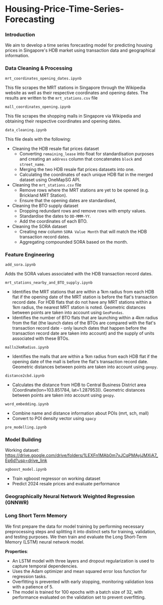 # Housing-Price-Time-Series-Forecasting

### Introduction

We aim to develop a time series forecasting model for predicting housing prices in Singapore's HDB
market using transaction data and geographical information.

### Data Cleaning & Processing

`mrt_coordinates_opening_dates.ipynb`

This file scrapes the MRT stations in Singapore through the Wikipedia website as well as their respective coordinates and opening dates. The results are written to the `mrt_stations.csv` file

`mall_coordinates_opening.ipynb`

This file scrapes the shopping malls in Singapore via Wikipedia and obtaining their respective coordinates and opening dates. 

`data_cleaning.ipynb`

This file deals with the following:
- Cleaning the HDB resale flat prices dataset 
    -  Converting `remaining_lease` into float for standardisation purposes and creating an `address` column that concatenates `block` and `street_name`.
    - Merging the two HDB resale flat prices datasets into one.
    - Calculating the coordinates of each unique HDB flat in the merged dataset using OneMapSG API.
-  Cleaning the `mrt_stations.csv` file
    - Remove rows where the MRT stations are yet to be opened (e.g. Brickland MRT Station).
    - Ensure that the opening dates are standardised,
- Cleaning the BTO supply dataset
    - Dropping redundant rows and remove rows with empty values.
    - Standardise the dates to `DD-MMM-YY`.
    - Add the coordinates of each BTO.
- Cleaning the SORA dataset
    - Creating new column `SORA Value Month` that will match the HDB transaction record dates.
    - Aggregating compounded SORA based on the month.

### Feature Engineering

`add_sora.ipynb`

Adds the SORA values associated with the HDB transaction record dates.

`mrt_stations_nearby_and_BTO_supply.ipynb`

- Identifies the MRT stations that are within a 1km radius from each HDB flat if the opening date of the MRT station is before the flat's transaction record date. For HDB flats that do not have any MRT stations within a 1km radius, the nearest MRT station is noted. Geometric distances between points are taken into account using `GeoPandas`.
- Identifies the number of BTO flats that are launching within a 4km radius from the flat (the launch dates of the BTOs are compared with the flat's transaction record date - only launch dates that happen before the transaction record date are taken into account) and the supply of units associated with these BTOs.

`malls2kmRadius.ipynb`

- Identifies the malls that are within a 1km radius from each HDB flat if the opening date of the mall is before the flat's transaction record date. Geometric distances between points are taken into account using `geopy`.

`distance2cbd.ipynb`

- Calculates the distance from HDB to Central Business District area (Coordinate(lon=103.851784, lat=1.287953)). Geometric distances between points are taken into account using `geopy`. 

`word_embedding.ipynb`

- Combine name and distance information about POIs (mrt, sch, mall)
- Convert to POI density vector using `spacy`

`pre_modelling.ipynb`



### Model Building

Working dataset: https://drive.google.com/drive/folders/1LEXFn1MAb0m7xJCqPMAyjJMXiA7_Ep6d?usp=drive_link

`xgboost_model.ipynb`

- Train xgboost regressor on working dataset
- Predict 2024 resale prices and evaluate performance


### Geographically Neural Network Weighted Regression (GNNWR)

### Long Short Term Memory

We first prepare the data for model training by performing necessary preprocessing steps and splitting it into distinct sets for training, validation, and testing purposes. We then train and evaluate the Long Short-Term Memory (LSTM) neural network model.

**Properties**:
- An LSTM model with three layers and dropout regularization is used to capture temporal dependencies.
- Uses the Adam optimizer and mean squared error loss function for regression tasks.
- Overfitting is prevented with early stopping, monitoring validation loss with a patience of 5.
- The model is trained for 100 epochs with a batch size of 32, with performance evaluated on the validation set to prevent overfitting.